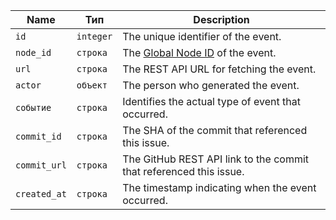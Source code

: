 | Name         | Тип       | Description                                                          |
| ------------ | --------- | -------------------------------------------------------------------- |
| `id`         | `integer` | The unique identifier of the event.                                  |
| `node_id`    | `строка`  | The [Global Node ID](/v4/guides/using-global-node-ids) of the event. |
| `url`        | `строка`  | The REST API URL for fetching the event.                             |
| `actor`      | `объект`  | The person who generated the event.                                  |
| `событие`    | `строка`  | Identifies the actual type of event that occurred.                   |
| `commit_id`  | `строка`  | The SHA of the commit that referenced this issue.                    |
| `commit_url` | `строка`  | The GitHub REST API link to the commit that referenced this issue.   |
| `created_at` | `строка`  | The timestamp indicating when the event occurred.                    |